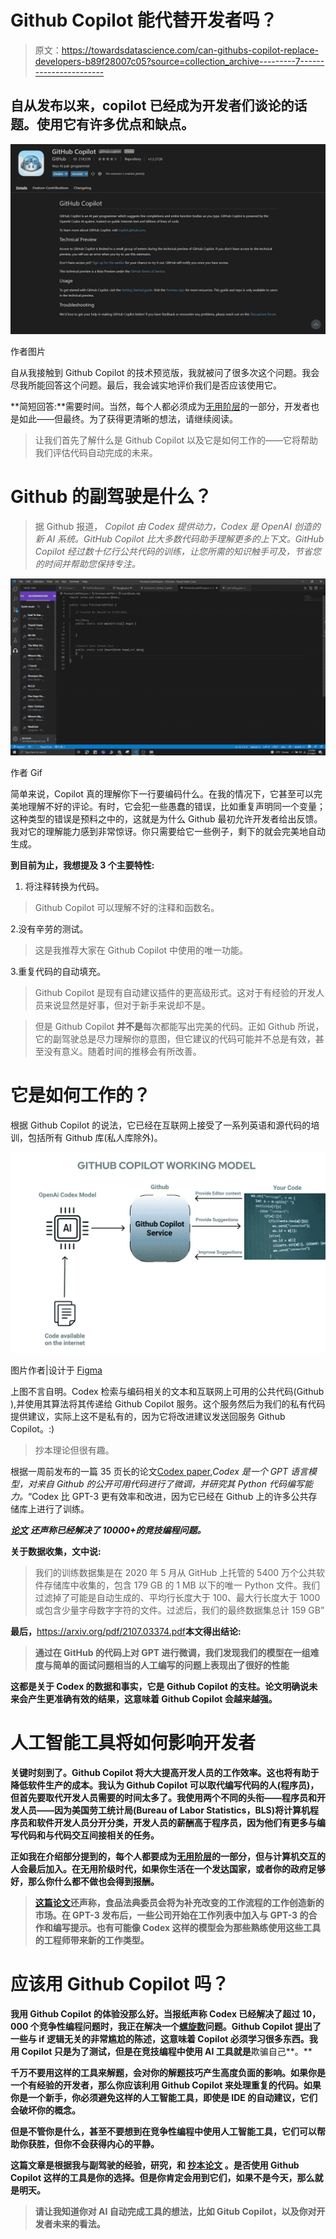 # Github Copilot 能代替开发者吗？

> 原文：<https://towardsdatascience.com/can-githubs-copilot-replace-developers-b89f28007c05?source=collection_archive---------7----------------------->

## 自从发布以来，copilot 已经成为开发者们谈论的话题。使用它有许多优点和缺点。

![](img/41777a815a5d7f709c15917f9eab6e50.png)

作者图片

自从我接触到 Github Copilot 的技术预览版，我就被问了很多次这个问题。我会尽我所能回答这个问题。最后，我会诚实地评价我们是否应该使用它。

**简短回答:**需要时间。当然，每个人都必须成为[无用阶层](https://ideas.ted.com/the-rise-of-the-useless-class/)的一部分，开发者也是如此——但最终。为了获得更清晰的想法，请继续阅读。

> 让我们首先了解什么是 Github Copilot 以及它是如何工作的——它将帮助我们评估代码自动完成的未来。

# **Github 的副驾驶是什么？**

> 据 Github 报道， *Copilot 由 Codex 提供动力，Codex 是 OpenAI 创造的新 AI 系统。GitHub Copilot 比大多数代码助手理解更多的上下文。GitHub Copilot 经过数十亿行公共代码的训练，让您所需的知识触手可及，节省您的时间并帮助您保持专注。*

![](img/f7a6bb2ba8492e636c67b848f2b53a33.png)

作者 Gif

简单来说，Copilot 真的理解你下一行要编码什么。在我的情况下，它甚至可以完美地理解不好的评论。有时，它会犯一些愚蠢的错误，比如重复声明同一个变量；这种类型的错误是预料之中的，这就是为什么 Github 最初允许开发者给出反馈。我对它的理解能力感到非常惊讶。你只需要给它一些例子，剩下的就会完美地自动生成。

**到目前为止，我想提及 3 个主要特性:**

1.  将注释转换为代码。

> Github Copilot 可以理解不好的注释和函数名。

2.没有辛劳的测试。

> 这是我推荐大家在 Github Copilot 中使用的唯一功能。

3.重复代码的自动填充。

> Github Copilot 是现有自动建议插件的更高级形式。这对于有经验的开发人员来说显然是好事，但对于新手来说却不是。

> 但是 Github Copilot **并不是**每次都能写出完美的代码。正如 Github 所说，它的副驾驶总是尽力理解你的意图，但它建议的代码可能并不总是有效，甚至没有意义。随着时间的推移会有所改善。

# 它是如何工作的？

根据 Github Copilot 的说法，它已经在互联网上接受了一系列英语和源代码的培训，包括所有 Github 库(私人库除外)。

![](img/97f8da66cfaa087df7c202c32cf8756c.png)

图片作者|设计于 [Figma](https://www.figma.com)

上图不言自明。Codex 检索与编码相关的文本和互联网上可用的公共代码(Github ),并使用其算法将其传递给 Github Copilot 服务。这个服务然后为我们的私有代码提供建议，实际上这不是私有的，因为它将改进建议发送回服务 Github Copilot。:)

> 抄本理论但很有趣。

根据一周前发布的一篇 35 页长的论文[Codex paper](https://arxiv.org/pdf/2107.03374.pdf),*Codex 是一个 GPT 语言模型，对来自 Github 的公开可用代码进行了微调，并研究其 Python 代码编写能力。*“Codex 比 GPT-3 更有效率和改进，因为它已经在 Github 上的许多公共存储库上进行了训练。

[***论文***](https://arxiv.org/pdf/2107.03374.pdf) ***还声称已经解决了 10000+的竞技编程问题。***

**关于数据收集，文中说:**

> 我们的训练数据集是在 2020 年 5 月从 GitHub 上托管的 5400 万个公共软件存储库中收集的，包含 179 GB 的 1 MB 以下的唯一 Python 文件。我们过滤掉了可能是自动生成的、平均行长度大于 100、最大行长度大于 1000 或包含少量字母数字字符的文件。过滤后，我们的最终数据集总计 159 GB”

**最后，**<https://arxiv.org/pdf/2107.03374.pdf>****本文得出结论:****

> **通过在 GitHub 的代码上对 GPT 进行微调，我们发现我们的模型在一组难度与简单的面试问题相当的人工编写的问题上表现出了很好的性能**

**这都是关于 Codex 的数据和事实，它是 Github Copilot 的支柱。论文明确说未来会产生更准确有效的结果，这意味着 Github Copilot 会越来越强。**

# **人工智能工具将如何影响开发者**

**关键时刻到了。Github Copilot 将大大提高开发人员的工作效率。这也将有助于降低软件生产的成本。我认为 Github Copilot 可以取代编写代码的人(程序员)，但首先要取代开发人员需要的时间太多了。我使用两个不同的头衔——程序员和开发人员——因为美国劳工统计局(Bureau of Labor Statistics，BLS)将计算机程序员和软件开发人员分开分类，开发人员的薪酬高于程序员，因为他们有更多与编写代码和与代码交互间接相关的任务。**

**正如我在介绍部分提到的，每个人都要成为[无用阶层](https://ideas.ted.com/the-rise-of-the-useless-class/)的一部分，但与计算机交互的人会最后加入。在无用阶级时代，如果你生活在一个发达国家，或者你的政府足够好，那么你什么都不做也会得到报酬。**

> **[这篇论文](https://arxiv.org/pdf/2107.03374.pdf)还声称，食品法典委员会将为补充改变的工作流程的工作创造新的市场。在 GPT-3 发布后，一些公司开始在工作列表中加入与 GPT-3 的合作和编写提示。也有可能像 Codex 这样的模型会为那些熟练使用这些工具的工程师带来新的工作类型。**

# **应该用 Github Copilot 吗？**

**我用 Github Copilot 的体验没那么好。当报纸声称 Codex 已经解决了超过 10，000 个竞争性编程问题时，我正在解决一个[螺旋数](https://cses.fi/problemset/task/1071)问题。Github Copilot 提出了一些与 if 逻辑无关的非常尴尬的陈述，这意味着 Copilot 必须学习很多东西。我用 Copilot 只是为了测试，但是在竞技编程中使用 AI 工具就是**欺骗自己**。**

**千万不要用这样的工具来解题，会对你的解题技巧产生高度负面的影响。如果你是一个有经验的开发者，那么你应该利用 Github Copilot 来处理重复的代码。如果你是一个新手，你必须避免这样的人工智能工具，即使是 IDE 的自动建议，它们会破坏你的概念。**

**但是不管你是什么，甚至不要想到在竞争性编程中使用人工智能工具，它们可以帮助你获胜，但你不会获得内心的平静。**

****这篇文章是根据我与副驾驶的经验，研究，和** [**抄本论文**](https://arxiv.org/pdf/2107.03374.pdf) **。是否使用 Github Copilot 这样的工具是你的选择。但是你肯定会用到它们，如果不是今天，那么就是明天。****

> **请让我知道你对 AI 自动完成工具的想法，比如 Gitub Copilot，以及你对开发者未来的看法。**